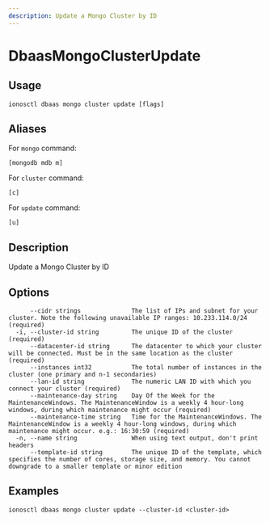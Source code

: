 ```yaml
---
description: Update a Mongo Cluster by ID
---
```


# DbaasMongoClusterUpdate

## Usage

```text
ionosctl dbaas mongo cluster update [flags]
```

## Aliases

For `mongo` command:

```text
[mongodb mdb m]
```

For `cluster` command:

```text
[c]
```

For `update` command:

```text
[u]
```

## Description

Update a Mongo Cluster by ID

## Options

```text
      --cidr strings              The list of IPs and subnet for your cluster. Note the following unavailable IP ranges: 10.233.114.0/24 (required)
  -i, --cluster-id string         The unique ID of the cluster (required)
      --datacenter-id string      The datacenter to which your cluster will be connected. Must be in the same location as the cluster (required)
      --instances int32           The total number of instances in the cluster (one primary and n-1 secondaries)
      --lan-id string             The numeric LAN ID with which you connect your cluster (required)
      --maintenance-day string    Day Of the Week for the MaintenanceWindows. The MaintenanceWindow is a weekly 4 hour-long windows, during which maintenance might occur (required)
      --maintenance-time string   Time for the MaintenanceWindows. The MaintenanceWindow is a weekly 4 hour-long windows, during which maintenance might occur. e.g.: 16:30:59 (required)
  -n, --name string               When using text output, don't print headers
      --template-id string        The unique ID of the template, which specifies the number of cores, storage size, and memory. You cannot downgrade to a smaller template or minor edition
```

## Examples

```text
ionosctl dbaas mongo cluster update --cluster-id <cluster-id>
```


